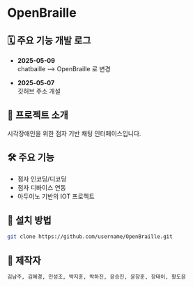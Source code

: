 # OpenBraille

## 🗓️ 주요 기능 개발 로그
- **2025-05-09**  
  chatbaille --> OpenBraille 로 변경

- **2025-05-07**  
  깃허브 주소 개설
  

## 📘 프로젝트 소개
시각장애인을 위한 점자 기반 채팅 인터페이스입니다.

## 🛠 주요 기능
- 점자 인코딩/디코딩
- 점자 디바이스 연동
- 아두이노 기반의 IOT 프로젝트

## 🧾 설치 방법
```bash
git clone https://github.com/username/OpenBraille.git
```

## 👤 제작자
```bash
김남주, 김혜경, 민성조, 박지훈, 박하진, 윤승진, 윤창훈, 장태이, 황도윤
```
